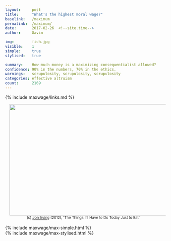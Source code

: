 ```yaml
---
layout:     post
title:      "What's the highest moral wage?"
baselink:   /maximum
permalink:  /maximum/
date:       2017-02-26  <!--site.time-->
author:     Gavin   

img:		fish.jpg
visible:    1
simple:		true
stylised:	true

summary:    How much money is a maximizing consequentialist allowed?
confidence:	90% in the numbers, 70% in the ethics.
warnings:   scrupulosity, scrupulosity, scrupulosity
categories: effective altruism
count: 		2169
---
```


{%	include maxwage/links.md	%} 

<center>
	<a href="{{irvingEat}}" imageanchor="1" style="margin-left: 1em; margin-right: 1em;"><img border="0" height="358" src="{{irvingEat}}" width="555"></a><br />
	<small>(c) <a href="http://irvingprints.com/">Jon Irving</a> (2012), 'The Things I'll Have to Do Today Just to Eat' </small><br /><br />
</center>


<div id="simple" class="tabContent">
	{%	include maxwage/max-simple.html	%}
</div>

<div id="stylised" class="tabContent defaultOpen">
	{%	include maxwage/max-stylised.html	%}
</div>

<br><br>